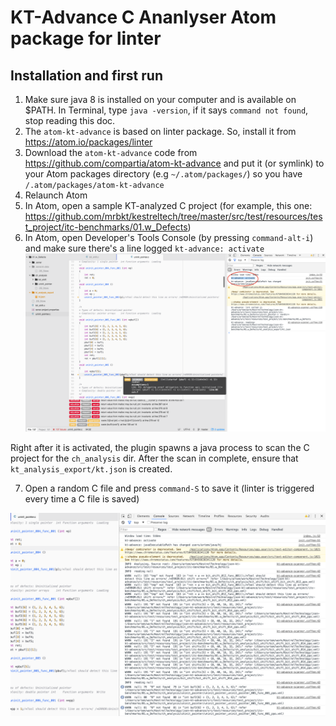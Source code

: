# KT-Advance C Ananlyser Atom package for linter

## Installation and first run

1. Make sure java 8 is installed on your computer and is available on $PATH. In Terminal, type `java -version`, if it says `command not found`, stop reading this doc.
2. The `atom-kt-advance` is based on linter package. So, install it from https://atom.io/packages/linter
3. Download the `atom-kt-advance` code from https://github.com/compartia/atom-kt-advance and put it (or symlink) to your Atom packages directory
(e.g `~/.atom/packages/`)  so you have `/.atom/packages/atom-kt-advance`
4. Relaunch Atom
5. In Atom, open a sample KT-analyzed C project (for example, this one: https://github.com/mrbkt/kestreltech/tree/master/src/test/resources/test_project/itc-benchmarks/01.w_Defects)
6. In Atom, open Developer's Tools Console (by pressing `command-alt-i`) and make sure there's a line logged `kt-advance: activate` 
![Image](https://raw.githubusercontent.com/compartia/atom-kt-advance/master/screenshots/Screen%20Shot%202016-09-29%20at%2010.35.31.png?token=AHUl_XfcnsC0ambxNQiD_EugHV02nKz-ks5X9gdqwA%3D%3D)

Right after it is activated, the plugin spawns a java process to scan the C project for the `ch_analysis` dir. After the scan in complete, ensure that `kt_analysis_export/kt.json` is created.

7. Open a random C file and press `command-S` to save it (linter is triggered every time a C file is saved)

![Image](https://raw.githubusercontent.com/compartia/atom-kt-advance/master/screenshots/Screen%20Shot%202016-09-29%20at%2010.44.02.png?token=AHUl_RO9hQH6CP2aLpinGhKo8v9mLNzaks5X9ghQwA%3D%3D)

